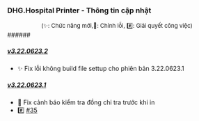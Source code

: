 ### DHG.Hospital Printer - Thông tin cập nhật

<div align="center" style="font-size: small">(✨: Chức năng mới,🐛: Chỉnh lỗi, #️⃣: Giải quyết công việc) </div>
######

##### [v3.22.0623.2]()

-  ✨ Fix lỗi không build file settup cho phiên bản 3.22.0623.1

##### [v3.22.0623.1]()

-  🐛 Fix cảnh báo kiểm tra đồng chi tra trước khi in
-  #️⃣ [#35](https://github.com/dh-hos/dhg.hospitalprinter/issues/35)
